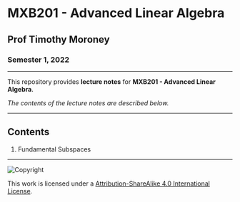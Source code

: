 # MXB201 - Advanced Linear Algebra

## Prof Timothy Moroney

### Semester 1, 2022

---

This repository provides **lecture notes** for **MXB201 - Advanced Linear Algebra**.

*The contents of the lecture notes are described below.*

---

## Contents

1. Fundamental Subspaces

---

![Copyright](https://licensebuttons.net/l/by-nc-sa/4.0/88x31.png)

This work is licensed under a [Attribution-ShareAlike 4.0 International License](http://creativecommons.org/licenses/by-nc-sa/4.0/).
